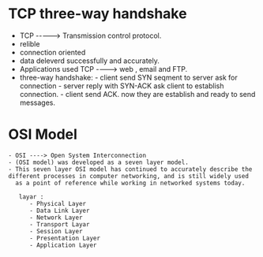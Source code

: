 # TCP three-way handshake

   - TCP -----> Transmission control protocol.
   - relible
   - connection oriented
   - data deleverd successfully and accurately.
   - Applications used TCP ----> web , email and FTP.
   - three-way handshake:
           - client send SYN seqment to server ask for connection 
           - server reply with SYN-ACK ask client to establish connection.
           - client send ACK.
           now they are establish and ready to send messages.


# OSI Model 
    
    - OSI ----> Open System Interconnection
    - (OSI model) was developed as a seven layer model.
    - This seven layer OSI model has continued to accurately describe the different processes in computer networking, and is still widely used 
      as a point of reference while working in networked systems today.

       layar : 
          - Physical Layer 
          - Data Link Layer
          - Network Layer
          - Transport Layar 
          - Session Layer
          - Presentation Layer
          - Application Layer 


          

